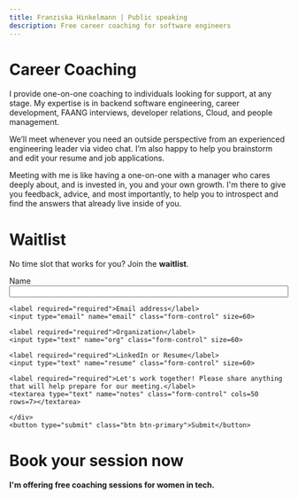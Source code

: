 ```yaml
---
title: Franziska Hinkelmann | Public speaking
description: Free career coaching for software engineers
---
```

# Career Coaching

I provide one-on-one coaching to individuals looking for support, at any stage. My expertise is in backend software engineering, career development, FAANG interviews, developer relations, Cloud, and people management. 

We’ll meet whenever you need an outside perspective from an experienced engineering leader via video chat. I’m also happy to help you brainstorm and edit your resume and job applications.

Meeting with me is like having a one-on-one with a manager who cares deeply about, and is invested in, you and your own growth. I'm there to give you feedback, advice, and most importantly, to help you to introspect and find the answers that already live inside of you.

# Waitlist

No time slot that works for you? Join the **waitlist**. 
<form action="https://getform.io/f/7c541965-de94-44ad-925a-a8d80c23f71d" method="POST"> <div class="form-group">
    <label required="required">Name</label>
    <input type="text" name="name" class="form-control" size=60>

    <label required="required">Email address</label>
    <input type="email" name="email" class="form-control" size=60>

    <label required="required">Organization</label>
    <input type="text" name="org" class="form-control" size=60>

    <label required="required">LinkedIn or Resume</label>
    <input type="text" name="resume" class="form-control" size=60>
    
    <label required="required">Let's work together! Please share anything that will help prepare for our meeting.</label>
    <textarea type="text" name="notes" class="form-control" cols=50 rows=7></textarea>
    
    </div>
    <button type="submit" class="btn btn-primary">Submit</button>
</form>

# Book your session now
**I'm offering free coaching sessions for women in tech.**
<!-- Calendly inline widget begin -->
<div class="calendly-inline-widget" data-url="https://calendly.com/fhinkel" style="min-width:320px;height:630px;"></div><script type="text/javascript" src="https://assets.calendly.com/assets/external/widget.js" async></script>
<!-- Calendly inline widget end -->
